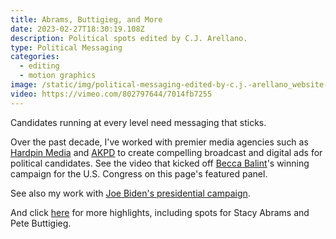 ```yaml
---
title: Abrams, Buttigieg, and More
date: 2023-02-27T18:30:19.108Z
description: Political spots edited by C.J. Arellano.
type: Political Messaging
categories:
  - editing
  - motion graphics
image: /static/img/political-messaging-edited-by-c.j.-arellano_website-thumbnail.00_00_00_00.still001.jpg
video: https://vimeo.com/802797644/7014fb7255
---
```

Candidates running at every level need messaging that sticks. 

Over the past decade, I've worked with premier media agencies such as [Hardpin Media](https://www.hardpinmedia.com) and [AKPD](https://akpdmedia.com) to create compelling broadcast and digital ads for political candidates. See the video that kicked off [Becca Balint](https://vimeo.com/802797644/7014fb7255)'s winning campaign for the U.S. Congress on this page's featured panel. 

See also my work with [Joe Biden's presidential campaign](https://www.cjarellano.com/project/biden-for-president). 

And click [here](https://vimeo.com/802836262/0d63e09afe) for more highlights, including spots for Stacy Abrams and Pete Buttigieg.